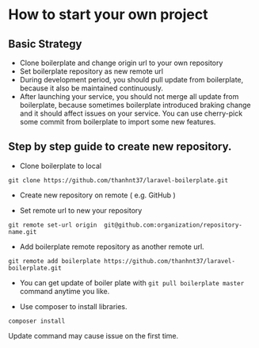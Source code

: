 # How to start your own project

## Basic Strategy

* Clone boilerplate and change origin url to your own repository
* Set boilerplate repository as new remote url
* During development period, you should pull update from boilerplate, because it also be maintained continuously.
* After launching your service, you should not merge all update from boilerplate, because sometimes boilerplate introduced braking change and it should affect issues on your service. You can use cherry-pick some commit from boilerplate to import some new features.

## Step by step guide to create new repository.

* Clone boilerplate to local

`git clone https://github.com/thanhnt37/laravel-boilerplate.git`

* Create new repository on remote ( e.g. GitHub )

* Set remote url to new your repository

`git remote set-url origin  git@github.com:organization/repository-name.git`

* Add boilerplate remote repository as another remote url.

`git remote add boilerplate https://github.com/thanhnt37/laravel-boilerplate.git`

* You can get update of boiler plate with `git pull boilerplate master` command anytime you like.

* Use composer to install libraries.

`composer install`

Update command may cause issue on the first time.


